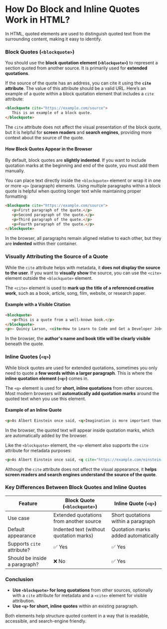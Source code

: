 # **How Do Block and Inline Quotes Work in HTML?**  

In HTML, quoted elements are used to distinguish quoted text from the surrounding content, making it easy to identify.  

### **Block Quotes (`<blockquote>`)**  

You should use the **block quotation element (`<blockquote>`)** to represent a section quoted from another source. It is primarily used for **extended quotations**.  

If the source of the quote has an address, you can cite it using the **`cite` attribute**. The value of this attribute should be a valid URL. Here’s an example of a quote within a block quotation element that includes a `cite` attribute:  

```html
<blockquote cite="https://example.com/source">
   This is an example of a block quote.
</blockquote>
```  

The `cite` attribute does not affect the visual presentation of the block quote, but it is helpful for **screen readers** and **search engines**, providing more context about the source of the quote.  

#### **How Block Quotes Appear in the Browser**  

By default, block quotes are **slightly indented**. If you want to include quotation marks at the beginning and end of the quote, you must add them manually.  

You can place text directly inside the `<blockquote>` element or wrap it in one or more `<p>` (paragraph) elements. Using multiple paragraphs within a block quote is helpful when quoting longer text while maintaining proper formatting:  

```html
<blockquote cite="https://example.com/source">
   <p>First paragraph of the quote.</p>
   <p>Second paragraph of the quote.</p>
   <p>Third paragraph of the quote.</p>
   <p>Fourth paragraph of the quote.</p>
</blockquote>
```  

In the browser, all paragraphs remain aligned relative to each other, but they are **indented** within their container.  

### **Visually Attributing the Source of a Quote**  

While the `cite` attribute helps with metadata, it **does not display the source to the user**. If you want to **visually show** the source, you can use the `<cite>` element outside the `<blockquote>` element.  

The `<cite>` element is used to **mark up the title of a referenced creative work**, such as a book, article, song, film, website, or research paper.  

#### **Example with a Visible Citation**  

```html
<blockquote>
   <p>This is a quote from a well-known book.</p>
</blockquote>
<p>— Quincy Larson, <cite>How to Learn to Code and Get a Developer Job</cite></p>
```  

In the browser, the **author's name and book title will be clearly visible** beneath the quote.  

### **Inline Quotes (`<q>`)**  

While block quotes are used for extended quotations, sometimes you only need to quote a **few words within a larger paragraph**. This is where the **inline quotation element (`<q>`)** comes in.  

The `<q>` element is used for **short, inline quotations** from other sources. Most modern browsers will **automatically add quotation marks** around the quoted text when you use this element.  

#### **Example of an Inline Quote**  

```html
<p>As Albert Einstein once said, <q>Imagination is more important than knowledge.</q></p>
```  

In the browser, the quoted text will appear inside quotation marks, which are automatically added by the browser.  

Like the `<blockquote>` element, the `<q>` element also supports the `cite` attribute for metadata purposes:  

```html
<p>As Albert Einstein once said, <q cite="https://example.com/einstein-quote">Imagination is more important than knowledge.</q></p>
```  

Although the `cite` attribute does not affect the visual appearance, it **helps screen readers and search engines understand the source of the quote**.  

### **Key Differences Between Block Quotes and Inline Quotes**  

| Feature              | Block Quote (`<blockquote>`) | Inline Quote (`<q>`) |
|----------------------|----------------------------|----------------------|
| Use case            | Extended quotations from another source | Short quotations within a paragraph |
| Default appearance  | Indented text (without quotation marks) | Quotation marks added automatically |
| Supports `cite` attribute? | ✅ Yes | ✅ Yes |
| Should be inside a paragraph? | ❌ No | ✅ Yes |

### **Conclusion**  

- **Use `<blockquote>` for long quotations** from other sources, optionally with a `cite` attribute for metadata and a `<cite>` element for visible attribution.  
- **Use `<q>` for short, inline quotes** within an existing paragraph.  

Both elements help structure quoted content in a way that is readable, accessible, and search-engine friendly.